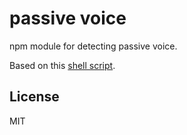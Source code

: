 # passive voice

npm module for detecting passive voice.

Based on this [shell script](http://matt.might.net/articles/shell-scripts-for-passive-voice-weasel-words-duplicates/).

## License
MIT

